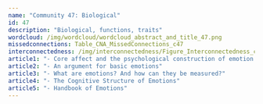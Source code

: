 ```yaml
---
name: "Community 47: Biological"
id: 47
description: "Biological, functions, traits"
wordcloud: /img/wordcloud/wordcloud_abstract_and_title_47.png
missedconnections: Table_CNA_MissedConnections_c47
interconnectedness: /img/interconnectedness/Figure_Interconnectedness_c47.png
article1: "- Core affect and the psychological construction of emotion."
article2: "- An argument for basic emotions"
article3: "- What are emotions? And how can they be measured?"
article4: "- The Cognitive Structure of Emotions"
article5: "- Handbook of Emotions"
---
```

